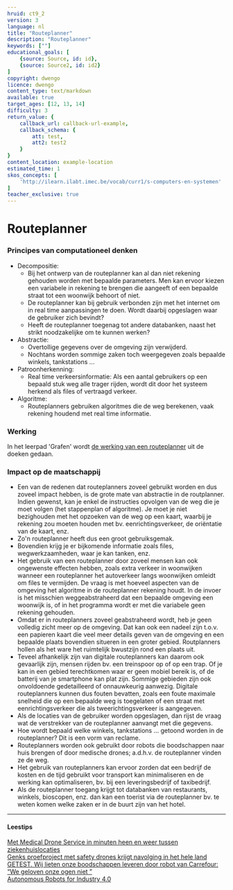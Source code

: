 ```yaml
---
hruid: ct9_2
version: 3
language: nl
title: "Routeplanner"
description: "Routeplanner"
keywords: [""]
educational_goals: [
    {source: Source, id: id}, 
    {source: Source2, id: id2}
]
copyright: dwengo
licence: dwengo
content_type: text/markdown
available: true
target_ages: [12, 13, 14]
difficulty: 3
return_value: {
    callback_url: callback-url-example,
    callback_schema: {
        att: test,
        att2: test2
    }
}
content_location: example-location
estimated_time: 1
skos_concepts: [
    'http://ilearn.ilabt.imec.be/vocab/curr1/s-computers-en-systemen'
]
teacher_exclusive: true
---
```

# Routeplanner

### Principes van computationeel denken
- Decompositie:
  - Bij het ontwerp van de routeplanner kan al dan niet rekening gehouden worden met bepaalde parameters. Men kan ervoor kiezen een variabele in rekening te brengen die aangeeft of een bepaalde straat tot een woonwijk behoort of niet.
  - De routeplanner kan bij gebruik verbonden zijn met het internet om in real time aanpassingen te doen. Wordt daarbij opgeslagen waar de gebruiker zich bevindt?
  - Heeft de routeplanner toegenag tot andere databanken, naast het strikt noodzakelijke om te kunnen werken?
- Abstractie:
  - Overtollige gegevens over de omgeving zijn verwijderd.
  - Nochtans worden sommige zaken toch weergegeven zoals bepaalde winkels, tankstations ...
- Patroonherkenning:
  - Real time verkeersinformatie: Als een aantal gebruikers op een bepaald stuk weg alle trager rijden, wordt dit door het systeem herkend als files of vertraagd verkeer.   
- Algoritme:
  - Routeplanners gebruiken algoritmes die de weg berekenen, vaak rekening houdend met real time informatie.

### Werking 
In het leerpad 'Grafen' wordt [de werking van een routeplanner](https://staging.dwengo.org/backend/api/learningObject/getWrapped?hruid=aiz_routeplanner&version=3&language=nl) uit de doeken gedaan. 

### Impact op de maatschappij

-  Een van de redenen dat routeplanners zoveel gebruikt worden en dus zoveel impact hebben, is de grote mate van abstractie in de routplanner. <br> Indien gewenst, kan je enkel de instructies opvolgen van de weg die je moet volgen (het stappenplan of algoritme). Je moet je niet bezighouden met het opzoeken van de weg op een kaart, waarbij je rekening zou moeten houden met bv. eenrichtingsverkeer, de oriëntatie van de kaart, enz.
-  Zo'n routeplanner heeft dus een groot gebruiksgemak.
-  Bovendien krijg je er bijkomende informatie zoals files, wegwerkzaamheden, waar je kan tanken, enz.
-  Het gebruik van een routeplanner door zoveel mensen kan ook ongewenste effecten hebben, zoals extra verkeer in woonwijken wanneer een routeplanner het autoverkeer langs woonwijken omleidt om files te vermijden. De vraag is met hoeveel aspecten van de omgeving het algoritme in de routeplanner rekening houdt. In de invoer is het misschien weggeabstraheerd dat een bepaalde omgeving een woonwijk is, of in het programma wordt er met die variabele geen rekening gehouden.  
-  Omdat er in routeplanners zoveel geabstraheerd wordt, heb je geen volledig zicht meer op de omgeving. Dat kan ook een nadeel zijn t.o.v. een papieren kaart die veel meer details geven van de omgeving en een bepaalde plaats bovendien situeren in een groter gebied. Routplanners hollen als het ware het ruimtelijk bwustzijn rond een plaats uit.
-  Teveel afhankelijk zijn van digitale routeplanners kan daarom ook gevaarlijk zijn, mensen rijden bv. een treinspoor op of op een trap. Of je kan in een gebied terechtkomen waar er geen mobiel bereik is, of de batterij van je smartphone kan plat zijn. Sommige gebieden zijn ook onvoldoende gedetailleerd of onnauwkeurig aanwezig. Digitale routeplanners kunnen dus fouten bevatten, zoals een foute maximale snelheid die op een bepaalde weg is toegelaten of een straat met eenrichtingsverkeer die als tweerichtingsverkeer is aangegeven.
-  Als de locaties van de gebruiker worden opgeslagen, dan rijst de vraag wat de verstrekker van de routeplanner aanvangt met die gegevens.
-  Hoe wordt bepaald welke winkels, tankstations ... getoond worden in de routeplanner? Dit is een vorm van reclame.
-  Routeplanners worden ook gebruikt door robots die boodschappen naar huis brengen of door medische drones; a.d.h.v. de routeplanner vinden ze de weg.
-  Het gebruik van routeplanners kan ervoor zorden dat een bedrijf de kosten en de tijd gebruikt voor transport kan minimaliseren en de werking kan optimaliseren, bv. bij een leveringsbedrijf of taxibedrijf.
-  Als de routeplanner toegang krijgt tot databanken van restaurants, winkels, bioscopen, enz. dan kan een toerist via de routeplanner bv. te weten komen welke zaken er in de buurt zijn van het hotel. 

-------------------------------
#### Leestips
[Met Medical Drone Service in minuten heen en weer tussen ziekenhuislocaties](https://www.antoniusziekenhuis.nl/nieuwsoverzicht/met-medical-drone-service-minuten-heen-en-weer-tussen-ziekenhuislocaties-0)<br>
[Genks proefproject met safety drones krijgt navolging in het hele land](https://www.vrt.be/vrtnws/nl/2023/03/14/genks-proefproject-met-safety-drones-krijgt-navolging-in-het-hel/)<br>
[GETEST. Wij lieten onze boodschappen leveren door robot van Carrefour: “We geloven onze ogen niet ”](https://www.nieuwsblad.be/cnt/dmf20230726_96924324)<br>
[Autonomous Robots for Industry 4.0](https://starshipdeliveries.com/industry/)
